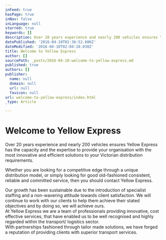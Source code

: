 ```yaml
---
inFeed: true
hasPage: true
inNav: false
inLanguage: null
starred: true
keywords: []
description: Over 20 years experience and nearly 200 vehicles ensures Yellow Express has the capacity and the expertise to provide your organisation with the most innovative and efficient solutions to your Victorian distribution requirements.
datePublished: '2016-04-10T02:36:52.606Z'
dateModified: '2016-04-10T02:04:10.030Z'
title: Welcome to Yellow Express
author: []
sourcePath: _posts/2016-04-10-welcome-to-yellow-express.md
published: true
authors: []
publisher:
  name: null
  domain: null
  url: null
  favicon: null
url: welcome-to-yellow-express/index.html
_type: Article

---
```

# Welcome to Yellow Express

Over 20 years experience and nearly 200 vehicles ensures Yellow Express has the capacity and the expertise to provide your organisation with the most innovative and efficient solutions to your Victorian distribution requirements.

Whether you are looking for a competitive edge through a unique distribution model, or simply looking for good old-fashioned consistent, reliable and committed service, then you should contact Yellow Express.

Our growth has been sustainable due to the introduction of specialist staffing and a non-wavering attitude towards client satisfaction. We will continue to work with our clients to help them achieve their stated objectives and by doing so, we will achieve ours.  
At Yellow Express we are a team of professionals providing innovative, cost effective services, that have enabled us to be well recognised and highly regarded within the transport/ logistics sector.  
With partnerships fashioned through tailor made solutions, we have forged a reputation of providing clients with superior transport services.